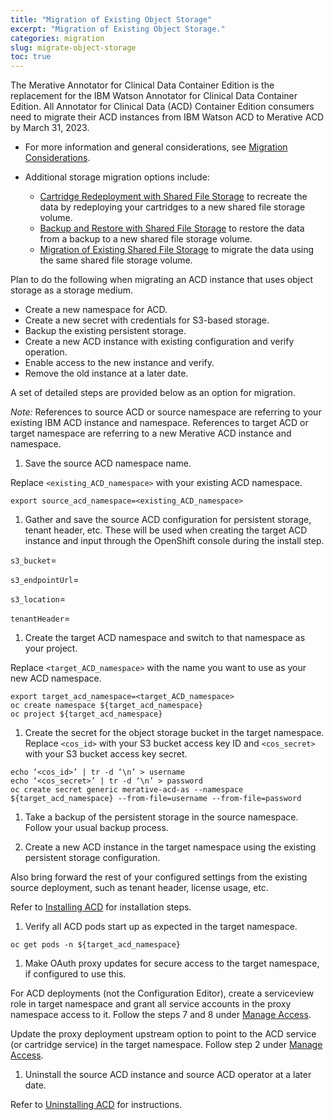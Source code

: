 ```yaml
---
title: "Migration of Existing Object Storage"
excerpt: "Migration of Existing Object Storage."
categories: migration
slug: migrate-object-storage
toc: true
---
```

<!--                                                                    -->
<!-- (C) Copyright Merative US L.P. and others 2018, 2023                -->
<!--                                                                    -->
<!-- SPDX-License-Identifier: Apache-2.0                                -->
<!--                                                                    -->


The Merative Annotator for Clinical Data Container Edition is the replacement for the IBM Watson Annotator for Clinical Data Container Edition. All Annotator for Clinical Data (ACD) Container Edition consumers need to migrate their ACD instances from IBM Watson ACD to Merative ACD by March 31, 2023.

- For more information and general considerations, see [Migration Considerations](/migration/considerations/).
- Additional storage migration options include:

  - [Cartridge Redeployment with Shared File Storage](/migration/redeploy-file-storage/) to recreate the data by redeploying your cartridges to a new shared file storage volume.
  - [Backup and Restore with Shared File Storage](/migration/restore-file-storage/) to restore the data from a backup to a new shared file storage volume.
  - [Migration of Existing Shared File Storage](/migration/migrate-file-storage/) to migrate the data using the same shared file storage volume.

Plan to do the following when migrating an ACD instance that uses object storage as a storage medium.

- Create a new namespace for ACD.
- Create a new secret with credentials for S3-based storage.
- Backup the existing persistent storage.
- Create a new ACD instance with existing configuration and verify operation.
- Enable access to the new instance and verify.
- Remove the old instance at a later date.

A set of detailed steps are provided below as an option for migration.

_Note:_ References to source ACD or source namespace are referring to your existing IBM ACD instance and namespace. References to target ACD or target namespace are referring to a new Merative ACD instance and namespace.

1. Save the source ACD namespace name.

  Replace `<existing_ACD_namespace>` with your existing ACD namespace.

  ```
  export source_acd_namespace=<existing_ACD_namespace>
  ```

1. Gather and save the source ACD configuration for persistent storage, tenant header, etc. These will be used when creating the target ACD instance and input through the OpenShift console during the install step.

  `s3_bucket`=

  `s3_endpointUrl`=

  `s3_location`=

  `tenantHeader`=

1. Create the target ACD namespace and switch to that namespace as your project.

  Replace `<target_ACD_namespace>` with the name you want to use as your new ACD namespace.

  ```
  export target_acd_namespace=<target_ACD_namespace>
  oc create namespace ${target_acd_namespace}
  oc project ${target_acd_namespace}
  ```

1. Create the secret for the object storage bucket in the target namespace. Replace `<cos_id>` with your S3 bucket access key ID and `<cos_secret>` with your S3 bucket access key secret.

  ```
  echo ‘<cos_id>’ | tr -d ‘\n’ > username
  echo ‘<cos_secret>’ | tr -d ‘\n’ > password
  oc create secret generic merative-acd-as --namespace ${target_acd_namespace} --from-file=username --from-file=password
  ```

1. Take a backup of the persistent storage in the source namespace. Follow your usual backup process.

1. Create a new ACD instance in the target namespace using the existing persistent storage configuration.

  Also bring forward the rest of your configured settings from the existing source deployment, such as tenant header, license usage, etc.

  Refer to [Installing ACD](/installing/installing/) for installation steps.

1. Verify all ACD pods start up as expected in the target namespace.

  ```
  oc get pods -n ${target_acd_namespace}
  ```

1. Make OAuth proxy updates for secure access to the target namespace, if configured to use this.

  For ACD deployments (not the Configuration Editor), create a serviceview role in target namespace and grant all service accounts in the proxy namespace access to it. Follow the steps 7 and 8 under [Manage Access](/security/manage-access/).

  Update the proxy deployment upstream option to point to the ACD service (or cartridge service) in the target namespace. Follow step 2 under [Manage Access](/security/manage-access/).

1. Uninstall the source ACD instance and source ACD operator at a later date.

  Refer to [Uninstalling ACD](https://merative.github.io/acd-containers/installing/uninstalling/) for instructions.
